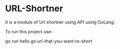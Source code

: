 # URL-Shortner

It is a module of Url shortner using API using GoLang. 

To run this project use-

go run hello.go url-that-you-want-to-short
